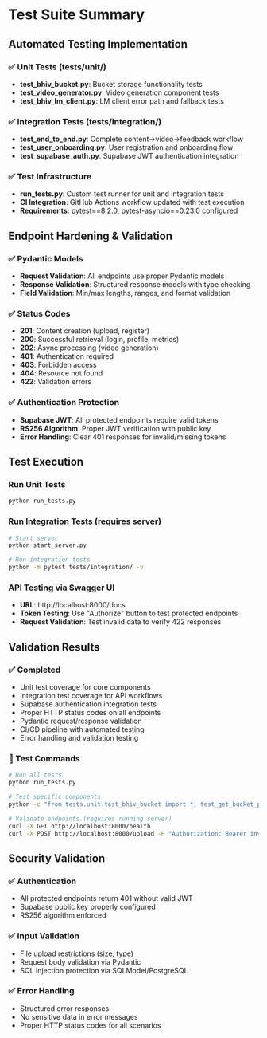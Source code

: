 # Test Suite Summary

## Automated Testing Implementation

### ✅ Unit Tests (tests/unit/)
- **test_bhiv_bucket.py**: Bucket storage functionality tests
- **test_video_generator.py**: Video generation component tests  
- **test_bhiv_lm_client.py**: LM client error path and fallback tests

### ✅ Integration Tests (tests/integration/)
- **test_end_to_end.py**: Complete content→video→feedback workflow
- **test_user_onboarding.py**: User registration and onboarding flow
- **test_supabase_auth.py**: Supabase JWT authentication integration

### ✅ Test Infrastructure
- **run_tests.py**: Custom test runner for unit and integration tests
- **CI Integration**: GitHub Actions workflow updated with test execution
- **Requirements**: pytest==8.2.0, pytest-asyncio==0.23.0 configured

## Endpoint Hardening & Validation

### ✅ Pydantic Models
- **Request Validation**: All endpoints use proper Pydantic models
- **Response Validation**: Structured response models with type checking
- **Field Validation**: Min/max lengths, ranges, and format validation

### ✅ Status Codes
- **201**: Content creation (upload, register)
- **200**: Successful retrieval (login, profile, metrics)
- **202**: Async processing (video generation)
- **401**: Authentication required
- **403**: Forbidden access
- **404**: Resource not found
- **422**: Validation errors

### ✅ Authentication Protection
- **Supabase JWT**: All protected endpoints require valid tokens
- **RS256 Algorithm**: Proper JWT verification with public key
- **Error Handling**: Clear 401 responses for invalid/missing tokens

## Test Execution

### Run Unit Tests
```bash
python run_tests.py
```

### Run Integration Tests (requires server)
```bash
# Start server
python start_server.py

# Run integration tests
python -m pytest tests/integration/ -v
```

### API Testing via Swagger UI
- **URL**: http://localhost:8000/docs
- **Token Testing**: Use "Authorize" button to test protected endpoints
- **Request Validation**: Test invalid data to verify 422 responses

## Validation Results

### ✅ Completed
- Unit test coverage for core components
- Integration test coverage for API workflows
- Supabase authentication integration tests
- Proper HTTP status codes on all endpoints
- Pydantic request/response validation
- CI/CD pipeline with automated testing
- Error handling and validation testing

### 🔧 Test Commands
```bash
# Run all tests
python run_tests.py

# Test specific components
python -c "from tests.unit.test_bhiv_bucket import *; test_get_bucket_path('/tmp')"

# Validate endpoints (requires running server)
curl -X GET http://localhost:8000/health
curl -X POST http://localhost:8000/upload -H "Authorization: Bearer invalid" 
```

## Security Validation

### ✅ Authentication
- All protected endpoints return 401 without valid JWT
- Supabase public key properly configured
- RS256 algorithm enforced

### ✅ Input Validation  
- File upload restrictions (size, type)
- Request body validation via Pydantic
- SQL injection protection via SQLModel/PostgreSQL

### ✅ Error Handling
- Structured error responses
- No sensitive data in error messages
- Proper HTTP status codes for all scenarios